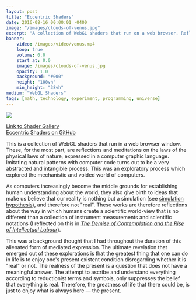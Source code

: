 ```yaml
---
layout: post
title: "Eccentric Shaders"
date: 2016-08-16 00:00:01 -0400
image: "/images/clouds-of-venus.jpg"
excerpt: "A collection of WebGL shaders that run on a web browser. Reflections and explorations about the mechanistic and voided world of computation and quantum theory."
banner:
    video: /images/video/venus.mp4
    loop: true
    volume: 0.0
    start_at: 0.0
    image: /images/clouds-of-venus.jpg
    opacity: 1.0
    background: "#000"
    height: "100vh"
    min_height: "38vh"
medium: "WebGL Shaders"
tags: [math, technology, experiment, programming, universe]
---
```


![](https://vimeo.com/200555033)

[Link to Shader Gallery](http://mbrav.github.io/shaders/01/)  
[Eccentric Shaders on GitHub](https://github.com/mbrav/shaders)

This is a collection of WebGL shaders that run in a web browser window. These, for the most part, are reflections and meditations on the laws of the physical laws of nature, expressed in a computer graphic language. Imitating natural patterns with computer code turns out to be a very abstracted and intangible process. This was an exploratory process which explored the mechanistic and voided world of computers.

As computers increasingly become the middle grounds for establishing human understanding about the world, they also give birth to ideas that make us believe that our reality is nothing but a simulation (see [simulation hypothesis](https://en.wikipedia.org/wiki/Simulation_hypothesis)), and therefore not "real". These works are therefore reflections about the way in which humans create a scientific world-view that is no different than a collection of instrument measurements and scientific notations (I reflected on this in _[The Demise of Contemplation and the Rise of Intellectual Labour](/post/the-demise-of-contemplation)_).

This was a background thought that I had throughout the duration of this alienated form of mediated expression. The ultimate revelation that emerged out of these explorations is that the greatest thing that one can do in life is to enjoy one's present existent condition disregarding whether it is "real" or not. The realness of the present is a question that does not have a meaningful answer. The attempt to ascribe and understand everything according to reductionist terms and symbols, only suppresses the belief that everything is real. Therefore, the greatness of life that there could be, is just to enjoy what is always here — the present.
